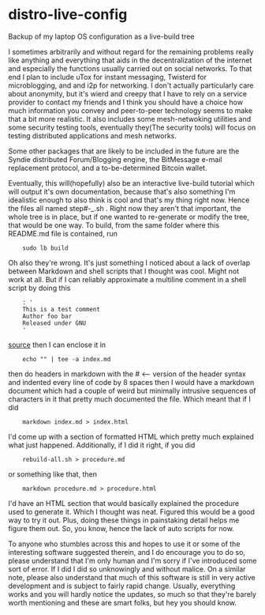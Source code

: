 # distro-live-config
Backup of my laptop OS configuration as a live-build tree

I sometimes arbitrarily and without regard for the remaining problems really
like anything and everything that aids in the decentralization of the internet
and especially the functions usually carried out on social networks. To that end
I plan to include uTox for instant messaging, Twisterd for microblogging, and
and i2p for networking. I don't actually particularly care about anonymity, but
it's wierd and creepy that I have to rely on a service provider to contact my
friends and I think you should have a choice how much information you convey and
peer-to-peer technology seems to make that a bit more realistic. It also
includes some mesh-netwoking utilities and some security testing tools, 
eventually they(The security tools) will focus on testing distributed 
applications and mesh networks.

Some other packages that are likely to be included in the future are the Syndie
distributed Forum/Blogging engine, the BitMessage e-mail replacement protocol,
and a to-be-determined Bitcoin wallet.

Eventually, this will(hopefully) also be an interactive live-build tutorial 
which will output it's own documentation, because that's also something I'm
idealistic enough to also think is cool and that's  my thing right now. Hence
the files all named step#-*_*.sh . Right now they aren't that important, the
whole tree is in place, but if one wanted to re-generate or modify the tree,
that would be one way. To build, from the same folder where this README.md file
is contained, run

        sudo lb build

Oh also they're wrong. It's just something I noticed about a lack of overlap
between Markdown and shell scripts that I thought was cool. Might not work at
all. But if I can reliably approximate a multiline comment in a shell script by
doing this

        : '
        This is a test comment
        Author foo bar
        Released under GNU
        '
[source](http://www.cyberciti.biz/faq/bash-comment-out-multiple-line-code/)
then I can enclose it in 

        echo "" | tee -a index.md

then do headers in markdown with the # <\-\- version of the header syntax and 
indented every line of code by 8 spaces then I would have a markdown document
which had a couple of weird but minimally intrusive sequences of characters in it
that pretty much documented the file. Which meant that if I did 

        markdown index.md > index.html

I'd come up with a section of formatted HTML which pretty much explained what
just happened. Additionally, if I did it right, if you did

        rebuild-all.sh > procedure.md

or something like that, then

        markdown procedure.md > procedure.html

I'd have an HTML section that would basically explained the procedure used to
generate it. Which I thought was neat. Figured this would be a good way to try
it out. Plus, doing these things in painstaking detail helps me figure them out.
So, you know, hence the lack of auto scripts for now.

To anyone who stumbles across this and hopes to use it or some of the
interesting software suggested therein, and I do encourage you to do so, please
understand that I'm only human and I'm sorry if I've introduced some sort of 
error. If I did I did so unknowingly and without malice. On a similar note, 
please also understand that much of this software is still in very active 
development and is subject to fairly rapid change. Usually, everything works and
you will hardly notice the updates, so much so that they're barely worth 
mentioning and these are smart folks, but hey you should know.